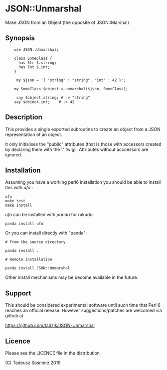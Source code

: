# JSON::Unmarshal

Make JSON from an Object (the opposite of JSON::Marshal)

## Synopsis

```
    use JSON::Unmarshal;

    class SomeClass {
      has Str $.string;
      has Int $.int;
    }

	 my $json = '{ "string" : "string", "int" : 42 }';

    my SomeClass $object = unmarshal($json, SomeClass);

	 say $object.string; # -> "string"
    say $object.int;    # -> 42

```

## Description

This provides a single exported subroutine to create an object from a
JSON representation of an object.

It only initialises the "public" attributes (that is those with accessors
created by declaring them with the '.' twigil. Attributes without acccessors
are ignored.

## Installation

Assuming you have a working perl6 installation you should be able to
install this with *ufo* :

    ufo
    make test
    make install

*ufo* can be installed with *panda* for rakudo:

    panda install ufo

Or you can install directly with "panda":

    # From the source directory
   
    panda install .

    # Remote installation

    panda install JSON::Unmarshal

Other install mechanisms may be become available in the future.

## Support

This should be considered experimental software until such time that
Perl 6 reaches an official release.  However suggestions/patches are
welcomed via github at

   https://github.com/tadzik/JSON-Unmarshal

## Licence

Please see the LICENCE file in the distribution

(C) Tadeusz Sośnierz 2015
